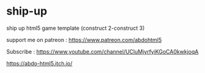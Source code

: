 # ship-up
ship up html5 game template (construct 2-construct 3)
    
  support me on patreon : https://www.patreon.com/abdohtml5
  
 Subscribe : https://www.youtube.com/channel/UCluMjyrfyiKGoCA0kwkjoqA
 
https://abdo-html5.itch.io/
